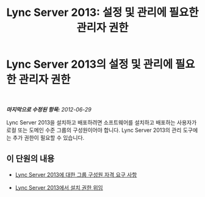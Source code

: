 ﻿---
title: 'Lync Server 2013: 설정 및 관리에 필요한 관리자 권한'
TOCTitle: 설정 및 관리에 필요한 관리자 권한
ms:assetid: c386e8b9-c7ce-49b5-9911-c0cf2a4ce181
ms:mtpsurl: https://technet.microsoft.com/ko-kr/library/Gg412962(v=OCS.15)
ms:contentKeyID: 49304946
ms.date: 08/10/2015
mtps_version: v=OCS.15
ms.translationtype: HT
---

# Lync Server 2013의 설정 및 관리에 필요한 관리자 권한

 

_**마지막으로 수정된 항목:** 2012-06-29_

Lync Server 2013을 설치하고 배포하려면 소프트웨어를 설치하고 배포하는 사용자가 로컬 또는 도메인 수준 그룹의 구성원이어야 합니다. Lync Server 2013의 관리 도구에는 추가 권한이 필요할 수 있습니다.

## 이 단원의 내용

  - [Lync Server 2013에 대한 그룹 구성원 자격 요구 사항](lync-server-2013-group-membership-requirements.md)

  - [Lync Server 2013에서 설치 권한 위임](lync-server-2013-delegate-setup-permissions.md)

